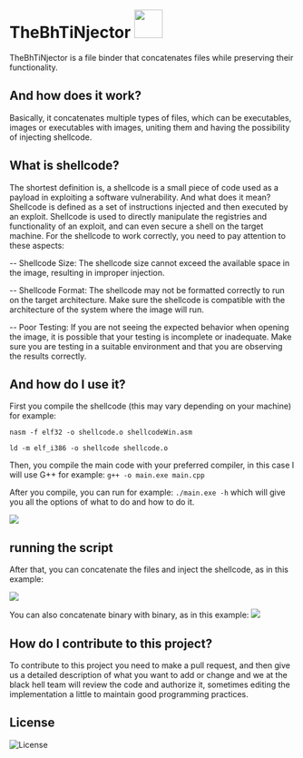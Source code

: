 # TheBhTiNjector <img img src="https://media.giphy.com/media/12oufCB0MyZ1Go/giphy.gif" width="50">
TheBhTiNjector is a file binder that concatenates files while preserving their functionality.

## And how does it work?
Basically, it concatenates multiple types of files, which can be executables, images or executables with images, uniting them and having the possibility of injecting shellcode.

## What is shellcode?
The shortest definition is, a shellcode is a small piece of code used as a payload in exploiting a software vulnerability. And what does it mean? Shellcode is defined as a set of instructions injected and then executed by an exploit. Shellcode is used to directly manipulate the registries and functionality of an exploit, and can even secure a shell on the target machine. For the shellcode to work correctly, you need to pay attention to these aspects:

-- Shellcode Size: The shellcode size cannot exceed the available space in the image, resulting in improper injection.

-- Shellcode Format: The shellcode may not be formatted correctly to run on the target architecture. Make sure the shellcode is compatible with the architecture of the system where the image will run.

-- Poor Testing: If you are not seeing the expected behavior when opening the image, it is possible that your testing is incomplete or inadequate. Make sure you are testing in a suitable environment and that you are observing the results correctly.

## And how do I use it?
First you compile the shellcode (this may vary depending on your machine) for example: 

```nasm -f elf32 -o shellcode.o shellcodeWin.asm```
   
```ld -m elf_i386 -o shellcode shellcode.o```

Then, you compile the main code with your preferred compiler, in this case I will use G++ for example: ```g++ -o main.exe main.cpp```

After you compile, you can run for example: ```./main.exe -h``` which will give you all the options of what to do and how to do it.

<img src="img/banner2.jpg">

## running the script
After that, you can concatenate the files and inject the shellcode, as in this example:

<img src="img/runningscript.jpg">

You can also concatenate binary with binary, as in this example:
<img src="img/skip.png">

## How do I contribute to this project?
To contribute to this project you need to make a pull request, and then give us a detailed description of what you want to add or change and we at the black hell team will review the code and authorize it, sometimes editing the implementation a little to maintain good programming practices.

## License
<img src="https://img.shields.io/badge/License-MIT-blue?color=blue&style=for-the-badge" alt="License" />
